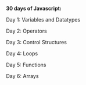 **30 days of Javascript:**

Day 1: Variables and Datatypes

Day 2: Operators

Day 3: Control Structures

Day 4: Loops

Day 5: Functions

Day 6: Arrays
